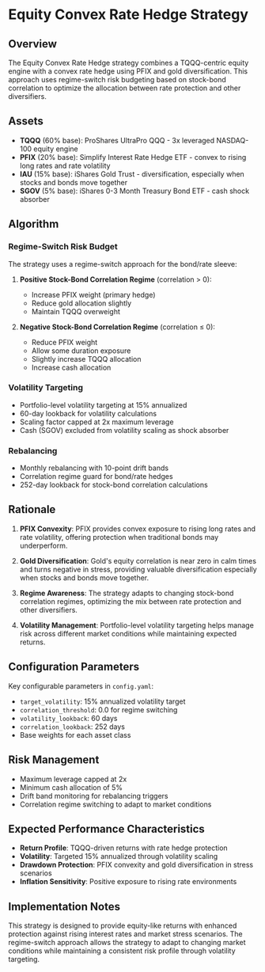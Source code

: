 # Equity Convex Rate Hedge Strategy

## Overview

The Equity Convex Rate Hedge strategy combines a TQQQ-centric equity engine with a convex rate hedge using PFIX and gold diversification. This approach uses regime-switch risk budgeting based on stock-bond correlation to optimize the allocation between rate protection and other diversifiers.

## Assets

- **TQQQ** (60% base): ProShares UltraPro QQQ - 3x leveraged NASDAQ-100 equity engine
- **PFIX** (20% base): Simplify Interest Rate Hedge ETF - convex to rising long rates and rate volatility
- **IAU** (15% base): iShares Gold Trust - diversification, especially when stocks and bonds move together
- **SGOV** (5% base): iShares 0-3 Month Treasury Bond ETF - cash shock absorber

## Algorithm

### Regime-Switch Risk Budget

The strategy uses a regime-switch approach for the bond/rate sleeve:

1. **Positive Stock-Bond Correlation Regime** (correlation > 0):

   - Increase PFIX weight (primary hedge)
   - Reduce gold allocation slightly
   - Maintain TQQQ overweight

2. **Negative Stock-Bond Correlation Regime** (correlation ≤ 0):
   - Reduce PFIX weight
   - Allow some duration exposure
   - Slightly increase TQQQ allocation
   - Increase cash allocation

### Volatility Targeting

- Portfolio-level volatility targeting at 15% annualized
- 60-day lookback for volatility calculations
- Scaling factor capped at 2x maximum leverage
- Cash (SGOV) excluded from volatility scaling as shock absorber

### Rebalancing

- Monthly rebalancing with 10-point drift bands
- Correlation regime guard for bond/rate hedges
- 252-day lookback for stock-bond correlation calculations

## Rationale

1. **PFIX Convexity**: PFIX provides convex exposure to rising long rates and rate volatility, offering protection when traditional bonds may underperform.

2. **Gold Diversification**: Gold's equity correlation is near zero in calm times and turns negative in stress, providing valuable diversification especially when stocks and bonds move together.

3. **Regime Awareness**: The strategy adapts to changing stock-bond correlation regimes, optimizing the mix between rate protection and other diversifiers.

4. **Volatility Management**: Portfolio-level volatility targeting helps manage risk across different market conditions while maintaining expected returns.

## Configuration Parameters

Key configurable parameters in `config.yaml`:

- `target_volatility`: 15% annualized volatility target
- `correlation_threshold`: 0.0 for regime switching
- `volatility_lookback`: 60 days
- `correlation_lookback`: 252 days
- Base weights for each asset class

## Risk Management

- Maximum leverage capped at 2x
- Minimum cash allocation of 5%
- Drift band monitoring for rebalancing triggers
- Correlation regime switching to adapt to market conditions

## Expected Performance Characteristics

- **Return Profile**: TQQQ-driven returns with rate hedge protection
- **Volatility**: Targeted 15% annualized through volatility scaling
- **Drawdown Protection**: PFIX convexity and gold diversification in stress scenarios
- **Inflation Sensitivity**: Positive exposure to rising rate environments

## Implementation Notes

This strategy is designed to provide equity-like returns with enhanced protection against rising interest rates and market stress scenarios. The regime-switch approach allows the strategy to adapt to changing market conditions while maintaining a consistent risk profile through volatility targeting.
